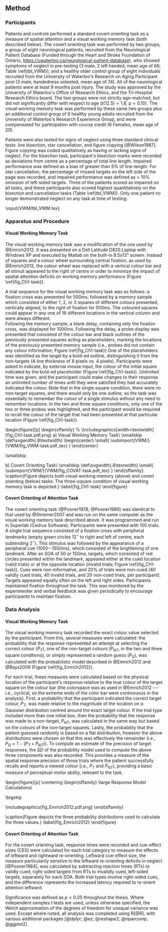 Method
------

### Participants

Patients and controls performed a standard covert orienting
task as a measure of spatial attention and a visual
working memory task (both described below). The
covert orienting task was performed by two groups, a group of
eight neurological patients, recruited from the Neurological
Patient Database (Funded through the Heart and Stroke Foundation
of Ontario, <https://uwaterloo.ca/neurological-patient-database>),
who showed symptoms of neglect in pre-testing (3 male, 2 left
handed, mean age of 66; Table \ref{tbl_VWM}), and
a healthy older control group of eight individuals
recruited from the University of
Waterloo's Research on Aging Participant pool (3 male, handedness
untested, mean age of 74).  All of the neurological patients were
at least 9 months post injury. The study was approved by the
University of Waterloo's Office of Research Ethics, and the
Tri-Hospital Research Ethics board.  The two groups were not
strictly age-matched, but did not significantly differ with
respect to age ($t(12.5) = 1.8$, $\text{p} = 0.10$). The visual working
memory task was performed by these same two groups plus an
additional control group of 9 healthy young adults recruited from
the University of Waterloo's Research Experience Group, and were
compensated for participation with course credit
(6 Females, mean age of 20).

Patients were also tested for signs of neglect using three
standard clinical tests: line bisection, star cancellation, and
figure copying [@Wilson1987]. Figure copying was coded
qualitatively as having or lacking signs of neglect. For the
bisection task, participant's bisection marks were recorded as
deviations from centre as a percentage of total line length.
Impaired performance was defined as a bias of greater than 5% of
line-length. For star cancellation, the percentage of missed
targets on the left side of the page was recorded, and impaired
performance was defined as \> 10% omission of left-sided targets.
Three of the patients scored as impaired on all tasks, and these
participants also scored highest quantitatively on the bisection
and cancellation tasks (Table \ref{tbl_VWM}).  Only one
patient no longer demonstrated neglect on any task at time of testing.

\input{VWM/tbl_VWM.tex}

### Apparatus and Procedure

#### Visual Working Memory Task

The visual working memory task was a modification of the one used
by @Emrich2012.  It was presented on a Dell Latitude D820 Laptop
with Windows XP and executed by Matlab on the built-in 8.5x13"
screen. Instead of squares and a colour wheel surrounding central
fixation, as used by @Emrich2012, the colour wheel was replaced
with a vertical colour bar and all stimuli appeared to the right
of centre in order to minimize the impact of spatial attention
deficits on working memory performance (Figure \ref{fig_Ch1-task}).

A trial sequence for the visual working memory task was as follows:
a fixation cross
was presented for 500ms, followed by a memory sample which
consisted of either 1, 2, or 3 squares of different colours
presented, vertically aligned, to the right of fixation for 500ms.
The coloured squares could appear in any one of 16 different
locations in the vertical column and were always different.  
Following the memory sample, a
blank delay, containing only the fixation cross, was displayed for
1000ms.  Following the delay, a probe display was presented that consisted
of the colour bar and black outlines of the previously presented
squares acting as
placeholders, marking the locations of the previously presented
memory sample (i.e., probes did not contain any colour
information; Figure \ref{fig_Ch1-task}) One of the placeholders
was identified as the target by a bold-ed outline, distinguishing
it from the non-targets (A line thickness of 8 pixels vs. 4 pixels).
Participants
were asked to indicate, by external mouse input, the colour of the
initial square indicated by the bold-ed placeholder (Figure
\ref{fig_Ch1-task}).  Unlimited time was given, and the participant
could make changes to their response an unlimited number of times
until they were satisfied they had accurately indicated the
colour.  Note that in the single square condition, there were no
non-target squares, and there would only be one outline, so the
task was essentially to remember the colour of a single stimulus
without any need to remember locations.  In the two and three
square conditions, only one of the two or three probes was
highlighted, and the participant would be required to recall the
colour of the target that had been presented at that particular
location (Figure \ref{fig_Ch1-task}).



\begin{figure}[p]
\begin{sffamily}
% \includegraphics[width=\textwidth]{fig_Ch1-task.pdf.png}
	a) Visual Working Memory Task\\
  \smallskip
  \def\svgwidth{.8\textwidth}
	\begin{center}
    \small{ \subimport{VWM/}{VWM/fig_VWM-task.pdf_tex} }
  \end{center}

  \smallskip

  b) Covert Orienting Task\\
  \smallskip
	\def\svgwidth{.8\textwidth}
	\small{ \subimport{VWM/}{VWM/fig_COVAT-task.pdf_tex} }
\end{sffamily}
\caption{Figure depicts both visual working memory (above) and
covert orienting (below) tasks.
The three-square condition of visual working memory task is depicted.}
\label{fig_Ch1-task}
\end{figure}


#### Covert Orienting of Attention Task

The covert orienting task (@Posner1978; @Posner1980) was identical
to that used by @Striemer2007 and was run on the same computer
as the visual working memory task described above. It was
programmed and run in Superlab (Cedrus Software). Participants
were presented with 100 trials.
A single trial sequence consisted of a
fixation cross with peripheral landmarks (empty green circles
12$^\circ$ to right and left of centre, each subtending
2$^\circ$). This stimulus was followed by the appearance of a
peripheral cue (1050--1550ms), which consisted of the brightening
of one landmark.  After an SOA of 50 or 150ms, targets, which
consisted of red circles presented within the landmark, appeared
either at the cued location (valid trials) or at the opposite
location (invalid trials; Figure \ref{fig_Ch1-task}).  Cues were
non-informative, and 20% of trials were non-cued (40 validly cued
trials, 40 invalid trials, and 20 non-cued trials, per
participant).  Targets appeared
equally often on the left and right sides.  Participants
maintained fixation throughout the task. This was monitored by the
experimenter and verbal feedback was given periodically to
encourage participants to maintain fixation.


### Data Analysis

#### Visual Working Memory Task
The visual working memory task recorded the exact colour value
selected by the participant.  From this, several measures were
calculated: the probability that the response represented an
attempt at selecting the correct colour ($P_T$), one of the
non-target colours ($P_{NT}$, in the two and three square
conditions), or simply represented a random guess ($P_G$), was
calculated with the probabilistic model described in @Emrich2012
and @Bays2009 (Figure \ref{fig_Emrich2012}).

For each trial, these measures were calculated based on the
physical location of the participant's response relative to the
true colour of the target square on the colour bar (the colorspace
was as used in @Emrich2012 --- i.e., cyclical, so the extreme ends
of the color bar were continouous in the analysis).
First, a probability that the
participant indicated the correct target colour, $P_T$,
was made relative to the
magnitude of the location on a Gaussian distribution centred
around the exact target colour.  If the trial type included more
than one initial box, then the probability that the response was
made to a
non-target, $P_{NT}$, was calculated in the same way but based on
the colours of the non-target squares. Lastly, the
probability that the patient guessed randomly is based on a flat
distribution, however the above distributions were chosen so that this
was effectively the remainder (i.e., $P_G = 1 - (P_T + P_{NT})$).
To compute an estimate of the precision of target responses, the
$SD$ of the probability model used to compute the above three
components was also recorded. This provides a measure of the
spatial response precision of those trials where the patient
successfully recalls and reports a viewed colour (i.e., $P_T$ and
$P_{NT}$), providing a basic measure of perceptual-motor ability,
relevant to the task.


\begin{figure}[p]
\centering
\begin{sffamily}
\large Response Model Calculations\\

\bigskip

\includegraphics{fig_Emrich2012.pdf.png}
\end{sffamily}

\caption{Figure depicts the three probability distributions used
  to calculate the three values.}
\label{fig_Emrich2012}
\end{figure}

#### Covert Orienting of Attention Task

For the covert orienting task, response times were recorded and
cue-effect sizes (CES) were calculated for each trial category to
measure the effects of leftward and rightward re-orienting.
Leftward cue-effect size, the measure particularily senstive to the leftward re-orienting
deficits in neglect [@Posner1984], was calculated by subtracting reaction times (RTs) to
validly cued, right-sided targets
from RTs to invalidly cued, left-sided targets, separately for each SOA.
Both trial types involve right-sided cues, and the difference
represents the increased latency required to re-orient attention
leftward.



Significance was defined as $p < 0.05$ throughout the thesis.
Where independent samples $t$ tests are used, unless otherwise
specified, the Welch approximation of the degrees of freedom for
unequal variance was used. Except where noted, all analysis was
completed using R[@R], with various additional packages [@dplyr; @ez;
@reshape2; @nparcomp; @ggplot2].
